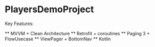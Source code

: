 # PlayersDemoProject

Key Features:

** MVVM + Clean Architecture
** Retrofit + coroutines
** Paging 3 + FlowUsecase
** ViewPager + BottomNav 
** Kotlin 
